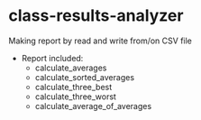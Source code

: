 # class-results-analyzer
Making report by read and write from/on CSV file
- Report included:
	- calculate_averages
	- calculate_sorted_averages
	- calculate_three_best
	- calculate_three_worst
	- calculate_average_of_averages